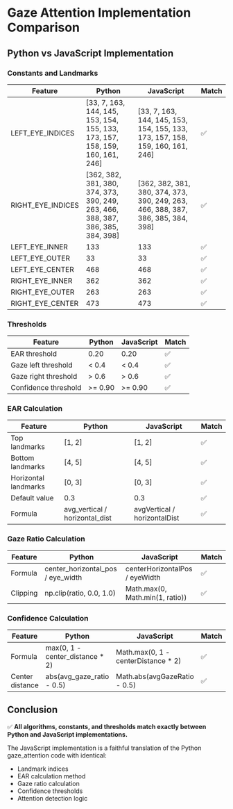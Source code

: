 # Gaze Attention Implementation Comparison

## Python vs JavaScript Implementation

### Constants and Landmarks
| Feature | Python | JavaScript | Match |
|---------|--------|------------|-------|
| LEFT_EYE_INDICES | [33, 7, 163, 144, 145, 153, 154, 155, 133, 173, 157, 158, 159, 160, 161, 246] | [33, 7, 163, 144, 145, 153, 154, 155, 133, 173, 157, 158, 159, 160, 161, 246] | ✅ |
| RIGHT_EYE_INDICES | [362, 382, 381, 380, 374, 373, 390, 249, 263, 466, 388, 387, 386, 385, 384, 398] | [362, 382, 381, 380, 374, 373, 390, 249, 263, 466, 388, 387, 386, 385, 384, 398] | ✅ |
| LEFT_EYE_INNER | 133 | 133 | ✅ |
| LEFT_EYE_OUTER | 33 | 33 | ✅ |
| LEFT_EYE_CENTER | 468 | 468 | ✅ |
| RIGHT_EYE_INNER | 362 | 362 | ✅ |
| RIGHT_EYE_OUTER | 263 | 263 | ✅ |
| RIGHT_EYE_CENTER | 473 | 473 | ✅ |

### Thresholds
| Feature | Python | JavaScript | Match |
|---------|--------|------------|-------|
| EAR threshold | 0.20 | 0.20 | ✅ |
| Gaze left threshold | < 0.4 | < 0.4 | ✅ |
| Gaze right threshold | > 0.6 | > 0.6 | ✅ |
| Confidence threshold | >= 0.90 | >= 0.90 | ✅ |

### EAR Calculation
| Feature | Python | JavaScript | Match |
|---------|--------|------------|-------|
| Top landmarks | [1, 2] | [1, 2] | ✅ |
| Bottom landmarks | [4, 5] | [4, 5] | ✅ |
| Horizontal landmarks | [0, 3] | [0, 3] | ✅ |
| Default value | 0.3 | 0.3 | ✅ |
| Formula | avg_vertical / horizontal_dist | avgVertical / horizontalDist | ✅ |

### Gaze Ratio Calculation
| Feature | Python | JavaScript | Match |
|---------|--------|------------|-------|
| Formula | center_horizontal_pos / eye_width | centerHorizontalPos / eyeWidth | ✅ |
| Clipping | np.clip(ratio, 0.0, 1.0) | Math.max(0, Math.min(1, ratio)) | ✅ |

### Confidence Calculation
| Feature | Python | JavaScript | Match |
|---------|--------|------------|-------|
| Formula | max(0, 1 - center_distance * 2) | Math.max(0, 1 - centerDistance * 2) | ✅ |
| Center distance | abs(avg_gaze_ratio - 0.5) | Math.abs(avgGazeRatio - 0.5) | ✅ |

## Conclusion
✅ **All algorithms, constants, and thresholds match exactly between Python and JavaScript implementations.**

The JavaScript implementation is a faithful translation of the Python gaze_attention code with identical:
- Landmark indices
- EAR calculation method
- Gaze ratio calculation
- Confidence thresholds
- Attention detection logic
